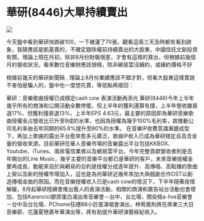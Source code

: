 # 華研(8446)大單持續賣出

![](media/15990214603296/15990214775357.jpg)

今天盤中看到華研快跌破100，一下被灌了70張，觀看這兩三天及時都有看到跡象，我猜應該是凱基賣的，不確定跟除權前持續賣出的大股東，中國信託文創投資有關，理論上現在月初，除非8月份財報很差，才會有這樣的賣出，但根據前幾個月的營收狀況，看來數位音樂財應該很穩，除非網易雲沒續約，或續約價格不好

根據前幾天的華研新聞稿 , 理論上8月份業績應該不錯才對，但看大股東這樣賣說不害怕是騙人的，盤中也一度想先賣，等低點再接回：
> 
華研：音樂歌曲授權已成穩定cash cow 表演活動再添光
華研(8446)今年上半年幾乎所有的商演和公開活動全數停擺，但上半年的獲利還算有撐，上半年營收雖衰退17%、但獲利僅衰退13%，上半年EPS 4.63元，最主要的原因即為華研音樂歌曲授權金占營收比已升至9成的水準，也因為授權為幾乎100%毛利率，故推動公司毛利率由去年同期的65.8%提升至80%的水準。
在音樂IP收費意識漸趨成型下，再加上歌曲的露出平台愈來愈多元廣泛，歌曲IP收入已成為華研穩定且高含金量的營收來源，目前華研在華人音樂市場的音樂露出平台包括KKBOX、Youtube、iTunes、兩岸電信業者以及網易雲平台，今年完整貢獻營收者則是去年開台的Line Music，幾乎主要的音樂平台都已是華研的客戶，未來音樂授權金要再成長，動能來自於與網易的合約是授權分成逐年提升、高傳唱、高點播的歌曲上架以及新的授權市場加入，這也是為何華研近幾年來加大與戲劇合作OST以創造傳唱金曲的原因。而在音樂授權收入已是cash cow的情況下，下半年隨著疫情解緩，8月起華研陸續會推出藝人的表演活動，相關的商演和廣告站台活動也會增加，包括Karencici膠原蛋白滿出來音樂會－台中、台北場，閻奕格a-live音樂會－台中及台北場、PChome狂禮88小巨蛋演唱會演出，林宥嘉則將在屏東三大日音樂節、花蓮夏戀嘉年華演出等，將有助提升華研演藝經紀收入。


